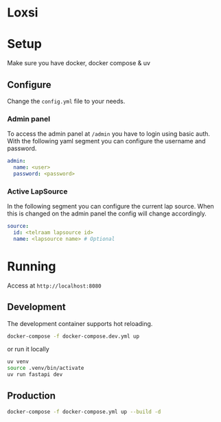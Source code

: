 # Loxsi

# Setup

Make sure you have docker, docker compose & uv

## Configure

Change the `config.yml` file to your needs.

### Admin panel

To access the admin panel at `/admin` you have to login using basic auth.
With the following yaml segment you can configure the username and password.

```yaml
admin:
  name: <user>
  password: <password>
```

### Active LapSource

In the following segment you can configure the current lap source.
When this is changed on the admin panel the config will change accordingly.

```yaml
source:
  id: <telraam lapsource id>
  name: <lapsource name> # Optional
```

# Running

Access at `http://localhost:8080`

## Development

The development container supports hot reloading.

```bash
docker-compose -f docker-compose.dev.yml up
```

or run it locally

```bash
uv venv
source .venv/bin/activate
uv run fastapi dev
```

## Production

```bash
docker-compose -f docker-compose.yml up --build -d
```
